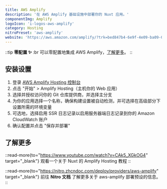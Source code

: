 ```yaml
---
title: AWS Amplify
description: '在 AWS Amplify 基础设施中部署你的 Nuxt 应用。'
componentImg: Amplify
logoIcon: 'i-logos-aws-amplify'
category: Hosting
nitroPreset: 'aws-amplify'
website: 'https://aws.amazon.com/amplify/?trk=bed847b4-6e9f-4e09-ba09-0d4680a0447b&sc_channel=el'
---
```


::tip
**零配置 ✨**
:br
可以零配置地集成 AWS Amplify，[了解更多](https://nitro.zhcndoc.com/deploy#zero-config-providers)。
::

## 安装设置

1. 登录 [AWS Amplify Hosting 控制台](https://console.aws.amazon.com/amplify/?trk=01c5a476-5997-4e6a-88b9-fd0a0a5bbe34&sc_channel=el)
2. 点击 "开始" > Amplify Hosting（主机你的 Web 应用）
3. 选择并授权访问你的 Git 仓库提供商，并选择主分支
4. 为你的应用选择一个名称，确保构建设置被自动检测，并可选择在高级部分下设置所需的环境变量
5. 可选地，选择启用 SSR 日志记录以启用服务器端日志记录到你的 Amazon CloudWatch 账户
6. 确认配置并点击 "保存并部署"

## 了解更多

::read-more{to="https://www.youtube.com/watch?v=CAk5_XGkOG4" target="_blank"}
观看一个关于 Nuxt 的 Amplify Hosting 教程
::

::read-more{to="https://nitro.zhcndoc.com/deploy/providers/aws-amplify" target="_blank"}
前往 **Nitro 文档** 了解更多关于 aws-amplify 部署预设的信息。
::
